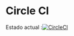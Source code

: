 # Circle CI 
Estado actual :[![CircleCI](https://dl.circleci.com/status-badge/img/gh/Alejandro214/tpi-freetable-backend/tree/main.svg?style=svg)](https://dl.circleci.com/status-badge/redirect/gh/Alejandro214/tpi-freetable-backend/tree/main)

